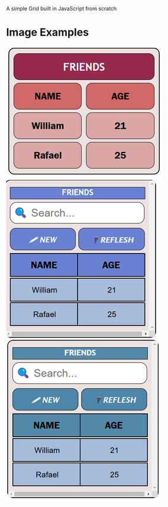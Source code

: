 A simple Grid built in JavaScript from scratch

# Image Examples
![Exemplo 1](./imagens/grid1-en.png)
![Exemplo 2](./imagens/grid2-en.png)
![Exemplo 3](./imagens/grid3-en.png)
